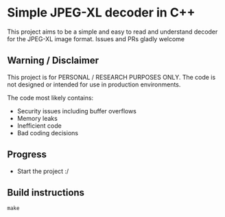 # Simple JPEG-XL decoder in C++

This project aims to be a simple and easy to read and understand decoder for the JPEG-XL image format.
Issues and PRs gladly welcome

## Warning / Disclaimer
This project is for PERSONAL / RESEARCH PURPOSES ONLY. The code is not designed or intended for use in production environments. 

The code most likely contains:
 - Security issues including buffer overflows
 - Memory leaks
 - Inefficient code
 - Bad coding decisions

## Progress
 - Start the project :/

## Build instructions
```
make
```